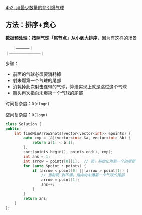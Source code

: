 [452. 用最少数量的箭引爆气球](https://leetcode-cn.com/problems/minimum-number-of-arrows-to-burst-balloons/)

## 方法：排序+贪心

**数据预处理：按照气球「尾节点」从小到大排序**，因为有这样的场景

```
   ｜——————｜
｜——————————————｜
```

步骤：

- 前面的气球必须要消耗掉
- 射未爆第一个气球的尾部
- 消耗掉此次射击连带的气球，算法实现上就是跳过这个气球
- 箭头再次指向未爆第一个气球的尾部

时间复杂度：`O(nlogn)`

空间复杂度：`O(logn)`

```c++
class Solution {
public:
    int findMinArrowShots(vector<vector<int>> &points) {
        auto cmp = [&](vector<int> &a, vector<int> &b) {
            return a[1] < b[1];
        };
        sort(points.begin(), points.end(), cmp);
        int ans = 1;
        int arrow = points[0][1];  // 箭，初始化为第一个的尾部
        for (auto &point : points) {
            if (arrow < point[0] || arrow > point[1]) {
                // 当前箭 射不爆，指向向未爆第一个气球的尾部
                arrow = point[1];
                ans++;
            }
        }
        return ans;
    }
};
```

